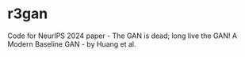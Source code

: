 # r3gan
Code for NeurIPS 2024 paper - The GAN is dead; long live the GAN! A Modern Baseline GAN - by Huang et al.
